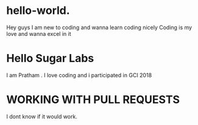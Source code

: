 # hello-world.
Hey guys I am new to coding and wanna learn coding nicely
Coding is my love and wanna excel in it


# Hello Sugar Labs

I am Pratham . I love coding and i participated in GCI 2018



# WORKING WITH PULL REQUESTS

I dont know if it would work.
